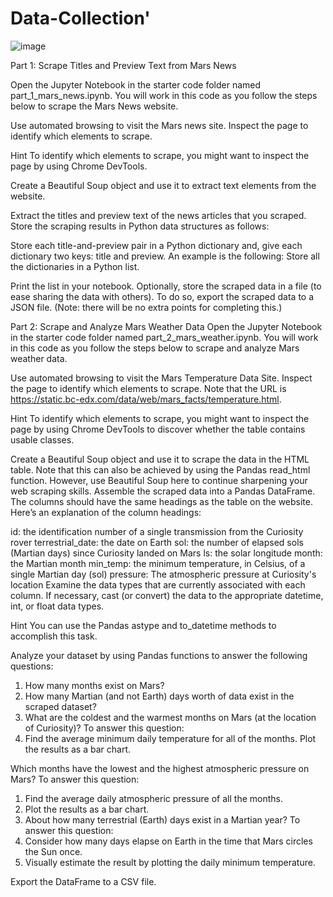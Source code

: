 # Data-Collection'
![image](https://github.com/nasr9000/Data-Collection/assets/128746625/690a2eea-e576-4bc6-a9e5-97ff21e83b54)

Part 1: Scrape Titles and Preview Text from Mars News

Open the Jupyter Notebook in the starter code folder named part_1_mars_news.ipynb. You will work in this code as you follow the steps below to scrape the Mars News website.

Use automated browsing to visit the Mars news site. Inspect the page to identify which elements to scrape.

Hint To identify which elements to scrape, you might want to inspect the page by using Chrome DevTools.

Create a Beautiful Soup object and use it to extract text elements from the website.

Extract the titles and preview text of the news articles that you scraped. Store the scraping results in Python data structures as follows:

Store each title-and-preview pair in a Python dictionary and, give each dictionary two keys: title and preview. An example is the following:
Store all the dictionaries in a Python list.

Print the list in your notebook.
Optionally, store the scraped data in a file (to ease sharing the data with others). To do so, export the scraped data to a JSON file. (Note: there will be no extra points for completing this.)

Part 2: Scrape and Analyze Mars Weather Data
Open the Jupyter Notebook in the starter code folder named part_2_mars_weather.ipynb. You will work in this code as you follow the steps below to scrape and analyze Mars weather data.

Use automated browsing to visit the Mars Temperature Data Site. Inspect the page to identify which elements to scrape. Note that the URL is https://static.bc-edx.com/data/web/mars_facts/temperature.html.

Hint To identify which elements to scrape, you might want to inspect the page by using Chrome DevTools to discover whether the table contains usable classes.

Create a Beautiful Soup object and use it to scrape the data in the HTML table. Note that this can also be achieved by using the Pandas read_html function. However, use Beautiful Soup here to continue sharpening your web scraping skills.
Assemble the scraped data into a Pandas DataFrame. The columns should have the same headings as the table on the website. Here’s an explanation of the column headings:


id: the identification number of a single transmission from the Curiosity rover
terrestrial_date: the date on Earth
sol: the number of elapsed sols (Martian days) since Curiosity landed on Mars
ls: the solar longitude
month: the Martian month
min_temp: the minimum temperature, in Celsius, of a single Martian day (sol)
pressure: The atmospheric pressure at Curiosity's location
Examine the data types that are currently associated with each column. If necessary, cast (or convert) the data to the appropriate datetime, int, or float data types.

Hint You can use the Pandas astype and to_datetime methods to accomplish this task.



Analyze your dataset by using Pandas functions to answer the following questions:
1. How many months exist on Mars?
2. How many Martian (and not Earth) days worth of data exist in the scraped dataset?
3. What are the coldest and the warmest months on Mars (at the location of Curiosity)? To answer this question:
4. Find the average minimum daily temperature for all of the months.
Plot the results as a bar chart.


Which months have the lowest and the highest atmospheric pressure on Mars? To answer this question:
1. Find the average daily atmospheric pressure of all the months.
2. Plot the results as a bar chart.
3. About how many terrestrial (Earth) days exist in a Martian year? To answer this question:
4. Consider how many days elapse on Earth in the time that Mars circles the Sun once.
5. Visually estimate the result by plotting the daily minimum temperature.

Export the DataFrame to a CSV file.
